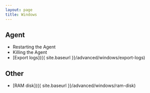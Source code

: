 ```yaml
---
layout: page
title: Windows
---
```


## Agent

* Restarting the Agent
* Killing the Agent
* [Export logs]({{ site.baseurl }}/advanced/windows/export-logs)


## Other

* [RAM disk]({{ site.baseurl }}/advanced/windows/ram-disk)
